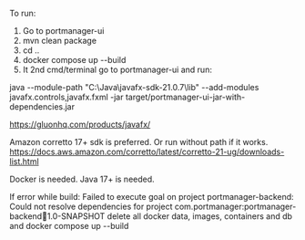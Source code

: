 To run:
1. Go to portmanager-ui 
2. mvn clean package
3. cd ..
4. docker compose up --build
5. It 2nd cmd/terminal go to portmanager-ui and run:

java --module-path "C:\Java\javafx-sdk-21.0.7\lib" --add-modules javafx.controls,javafx.fxml -jar target/portmanager-ui-jar-with-dependencies.jar

https://gluonhq.com/products/javafx/

Amazon corretto 17+ sdk is preferred. Or run without path if it works.
https://docs.aws.amazon.com/corretto/latest/corretto-21-ug/downloads-list.html

Docker is needed. 
Java 17+ is needed. 


If error while build:
Failed to execute goal on project portmanager-backend: Could not resolve dependencies for project com.portmanager:portmanager-backend:jar:1.0-SNAPSHOT
delete all docker data, images, containers and db and docker compose up --build
